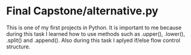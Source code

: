 # Final Capstone/alternative.py
 This is one of my first projects in Python. It is important to me 
 because during this task I learned how to use methods such as .upper(),
 .lower(), .split() and .append(). Also during this task I aplyed if/else flow
 control structure.
